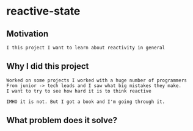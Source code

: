 # reactive-state


## Motivation 
    I this project I want to learn about reactivity in general


## Why I did this project 
    Worked on some projects I worked with a huge number of programmers
    From junior -> tech leads and I saw what big mistakes they make. 
    I want to try to see how hard it is to think reactive

    IMHO it is not. But I got a book and I'm going through it.

## What problem does it solve?
